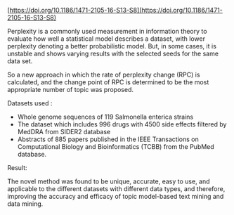 
[https://doi.org/10.1186/1471-2105-16-S13-S8](https://doi.org/10.1186/1471-2105-16-S13-S8)

Perplexity is a commonly used measurement in
information theory to evaluate how well a statistical
model describes a dataset, with lower perplexity denoting a better probabilistic model. But, in some cases, it is unstable and shows varying results with the selected seeds for the same data set.

So a new approach in which the rate of perplexity change (RPC) is calculated, and the change point of RPC is determined to be the most appropriate number of topic was proposed. 


Datasets used : 
- Whole genome sequences of 119 Salmonella enterica strains
- The dataset which includes 996 drugs with 4500 side effects filtered by MedDRA from SIDER2 database
-  Abstracts of 885 papers published in the IEEE Transactions on Computational Biology and Bioinformatics (TCBB) from the PubMed database.

Result:

The novel method was found to be unique, accurate, easy to use, and applicable to the different datasets with different data types, and therefore, improving the accuracy and efficacy of topic model-based text mining and data mining.
